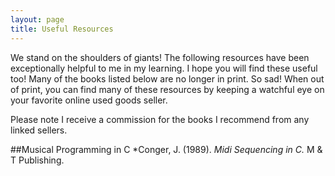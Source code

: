 ```yaml
---
layout: page
title: Useful Resources
---
```


We stand on the shoulders of giants! The following resources have been exceptionally helpful to me in my learning. I hope you will find these useful too! Many of the books listed below are no longer in print. So sad! When out of print, you can find many of these resources by keeping a watchful eye on your favorite online used goods seller.

<p class="message">
  Please note I receive a commission for the books I recommend from any linked sellers.
</p>

##Musical Programming in C
*Conger, J. (1989). *Midi Sequencing in C.* M &amp; T Publishing. 
